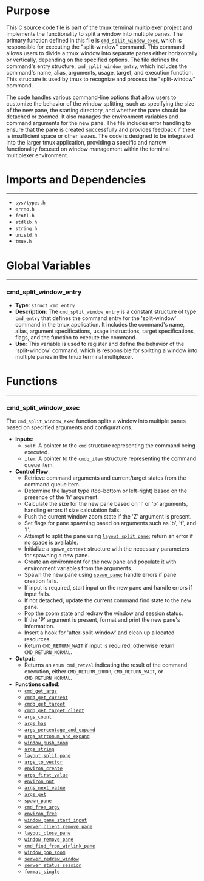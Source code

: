 # Purpose
This C source code file is part of the tmux terminal multiplexer project and implements the functionality to split a window into multiple panes. The primary function defined in this file is [`cmd_split_window_exec`](#cmd_split_window_exec), which is responsible for executing the "split-window" command. This command allows users to divide a tmux window into separate panes either horizontally or vertically, depending on the specified options. The file defines the command's entry structure, `cmd_split_window_entry`, which includes the command's name, alias, arguments, usage, target, and execution function. This structure is used by tmux to recognize and process the "split-window" command.

The code handles various command-line options that allow users to customize the behavior of the window splitting, such as specifying the size of the new pane, the starting directory, and whether the pane should be detached or zoomed. It also manages the environment variables and command arguments for the new pane. The file includes error handling to ensure that the pane is created successfully and provides feedback if there is insufficient space or other issues. The code is designed to be integrated into the larger tmux application, providing a specific and narrow functionality focused on window management within the terminal multiplexer environment.
# Imports and Dependencies

---
- `sys/types.h`
- `errno.h`
- `fcntl.h`
- `stdlib.h`
- `string.h`
- `unistd.h`
- `tmux.h`


# Global Variables

---
### cmd_split_window_entry
- **Type**: `struct cmd_entry`
- **Description**: The `cmd_split_window_entry` is a constant structure of type `cmd_entry` that defines the command entry for the 'split-window' command in the tmux application. It includes the command's name, alias, argument specifications, usage instructions, target specifications, flags, and the function to execute the command.
- **Use**: This variable is used to register and define the behavior of the 'split-window' command, which is responsible for splitting a window into multiple panes in the tmux terminal multiplexer.


# Functions

---
### cmd_split_window_exec<!-- {{#callable:cmd_split_window_exec}} -->
The `cmd_split_window_exec` function splits a window into multiple panes based on specified arguments and configurations.
- **Inputs**:
    - `self`: A pointer to the `cmd` structure representing the command being executed.
    - `item`: A pointer to the `cmdq_item` structure representing the command queue item.
- **Control Flow**:
    - Retrieve command arguments and current/target states from the command queue item.
    - Determine the layout type (top-bottom or left-right) based on the presence of the 'h' argument.
    - Calculate the size for the new pane based on 'l' or 'p' arguments, handling errors if size calculation fails.
    - Push the current window zoom state if the 'Z' argument is present.
    - Set flags for pane spawning based on arguments such as 'b', 'f', and 'I'.
    - Attempt to split the pane using [`layout_split_pane`](layout.c.driver.md#layout_split_pane); return an error if no space is available.
    - Initialize a `spawn_context` structure with the necessary parameters for spawning a new pane.
    - Create an environment for the new pane and populate it with environment variables from the arguments.
    - Spawn the new pane using [`spawn_pane`](spawn.c.driver.md#spawn_pane); handle errors if pane creation fails.
    - If input is required, start input on the new pane and handle errors if input fails.
    - If not detached, update the current command find state to the new pane.
    - Pop the zoom state and redraw the window and session status.
    - If the 'P' argument is present, format and print the new pane's information.
    - Insert a hook for 'after-split-window' and clean up allocated resources.
    - Return `CMD_RETURN_WAIT` if input is required, otherwise return `CMD_RETURN_NORMAL`.
- **Output**:
    - Returns an `enum cmd_retval` indicating the result of the command execution, either `CMD_RETURN_ERROR`, `CMD_RETURN_WAIT`, or `CMD_RETURN_NORMAL`.
- **Functions called**:
    - [`cmd_get_args`](cmd.c.driver.md#cmd_get_args)
    - [`cmdq_get_current`](cmd-queue.c.driver.md#cmdq_get_current)
    - [`cmdq_get_target`](cmd-queue.c.driver.md#cmdq_get_target)
    - [`cmdq_get_target_client`](cmd-queue.c.driver.md#cmdq_get_target_client)
    - [`args_count`](arguments.c.driver.md#args_count)
    - [`args_has`](arguments.c.driver.md#args_has)
    - [`args_percentage_and_expand`](arguments.c.driver.md#args_percentage_and_expand)
    - [`args_strtonum_and_expand`](arguments.c.driver.md#args_strtonum_and_expand)
    - [`window_push_zoom`](window.c.driver.md#window_push_zoom)
    - [`args_string`](arguments.c.driver.md#args_string)
    - [`layout_split_pane`](layout.c.driver.md#layout_split_pane)
    - [`args_to_vector`](arguments.c.driver.md#args_to_vector)
    - [`environ_create`](environ.c.driver.md#environ_create)
    - [`args_first_value`](arguments.c.driver.md#args_first_value)
    - [`environ_put`](environ.c.driver.md#environ_put)
    - [`args_next_value`](arguments.c.driver.md#args_next_value)
    - [`args_get`](arguments.c.driver.md#args_get)
    - [`spawn_pane`](spawn.c.driver.md#spawn_pane)
    - [`cmd_free_argv`](cmd.c.driver.md#cmd_free_argv)
    - [`environ_free`](environ.c.driver.md#environ_free)
    - [`window_pane_start_input`](window.c.driver.md#window_pane_start_input)
    - [`server_client_remove_pane`](server-client.c.driver.md#server_client_remove_pane)
    - [`layout_close_pane`](layout.c.driver.md#layout_close_pane)
    - [`window_remove_pane`](window.c.driver.md#window_remove_pane)
    - [`cmd_find_from_winlink_pane`](cmd-find.c.driver.md#cmd_find_from_winlink_pane)
    - [`window_pop_zoom`](window.c.driver.md#window_pop_zoom)
    - [`server_redraw_window`](server-fn.c.driver.md#server_redraw_window)
    - [`server_status_session`](server-fn.c.driver.md#server_status_session)
    - [`format_single`](format.c.driver.md#format_single)


